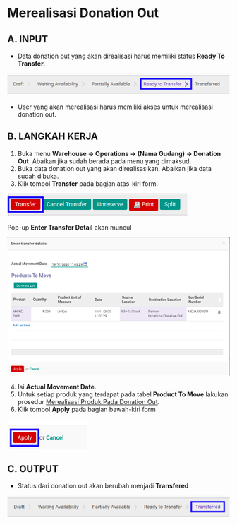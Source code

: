 # Merealisasi Donation Out

## A. INPUT

* Data donation out yang akan direalisasi harus memiliki status **Ready To Transfer**.

![](../../img/donation-out/status-ready-to-transfer.png)

* User yang akan merealisasi harus memiliki akses untuk merealisasi donation out.

## B. LANGKAH KERJA

1. Buka menu **Warehouse -> Operations -> (Nama Gudang) -> Donation Out**. Abaikan jika sudah berada pada menu yang dimaksud.
2. Buka data donation out yang akan direalisasikan. Abaikan jika data sudah dibuka.
3. Klik tombol **Transfer** pada bagian atas-kiri form.

![](../../img/donation-out/tombol-transfer.png)

Pop-up **Enter Transfer Detail** akan muncul

![](../../img/donation-out/pop-up-enter-transfer-detail.png)

4. Isi **Actual Movement Date**.
5. <a name="l5">Untuk</a> setiap produk yang terdapat pada tabel **Product To Move** lakukan prosedur [Merealisasi Produk Pada Donation Out](./transfer-produk.md).
6. Klik tombol **Apply** pada bagian bawah-kiri form

![](../../img/donation-out/tombol-apply-transfer-detail.png)

## C. OUTPUT

* Status dari donation out akan berubah menjadi **Transfered**

![](../../img/donation-out/status-transfered.png)
